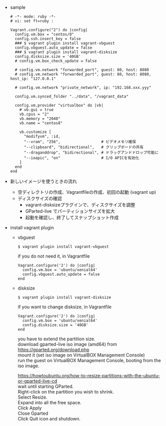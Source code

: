 - sample
  ```console
  # -*- mode: ruby -*-
  # vi: set ft=ruby :
  
  Vagrant.configure("2") do |config|
    config.vm.box = "centos/8"
    config.ssh.insert_key = false
    ### $ vagrant plugin install vagrant-vbguest 
    config.vbguest.auto_update = false
    ### $ vagrant plugin install vagrant-disksize
    config.disksize.size = '40GB'
    # config.vm.box_check_update = false
  
    # config.vm.network "forwarded_port", guest: 80, host: 8080
    # config.vm.network "forwarded_port", guest: 80, host: 8080, host_ip: "127.0.0.1"
  
    # config.vm.network "private_network", ip: "192.168.xxx.yyy"
  
    config.vm.synced_folder "../data", "/vagrant_data"
  
    config.vm.provider "virtualbox" do |vb|
      # vb.gui = true
      vb.cpus = "2"
      vb.memory = "2048"
      vb.name = "centos8"
  
      vb.customize [
        "modifyvm", :id,
        "--vram", "256",                  # ビデオメモリ確保
        "--clipboard", "bidirectional",   # クリップボードの共有
        "--draganddrop", "bidirectional", # ドラッグアンドドロップ可能に
        "--ioapic", "on"                  # I/O APICを有効化
      ]
    end
  end
  ```

- 新しいイメージを使うときの流れ
  - 空ディレクトリの作成、Vagrantfileの作成、初回の起動 (vagrant up)
  - ディスクサイズの確認
    - vagrant-disksizeプラグインで、ディスクサイズを調整
    - GParted-live でパーティションサイズを拡大
    - 起動を確認し、終了してスナップショット作成

- install vagrant plugin
  - vbguest
    ```console
    $ vagrant plugin install vagrant-vbguest 
    ```
    if you do not need it, in Vagrantfile
    ```console
    Vagrant.configure('2') do |config|
      config.vm.box = 'ubuntu/xenial64'
      config.vbguest.auto_update = false
    end
    ```
  - disksize
    ```console
    $ vagrant plugin install vagrant-disksize
    ```
    if you want to change disksize, in Vagrantfile
    ```console
    Vagrant.configure('2') do |config|
      config.vm.box = 'ubuntu/xenial64'
      config.disksize.size = '40GB'
    end
    ```
    you have to extend the partition size.  
    download gparted-live iso image (amd64) from https://gparted.org/download.php  
    mount it (set iso image on VirtualBOX Management Console)  
    run the guest on VirtualBOX Management Console,  booting from the iso image.  
    
    https://howtoubuntu.org/how-to-resize-partitions-with-the-ubuntu-or-gparted-live-cd  
    wait until starting GParted.  
    Right-click on the partition you wish to shrink.  
    Select Resize.  
    Expand into all the free space.  
    Click Apply  
    Close Gparted  
    Click Quit icon and shutdown.  
    
     
